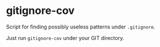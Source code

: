 # gitignore-cov
Script for finding possibly useless patterns under `.gitignore`.

Just run `gitignore-cov` under your GIT directory.

